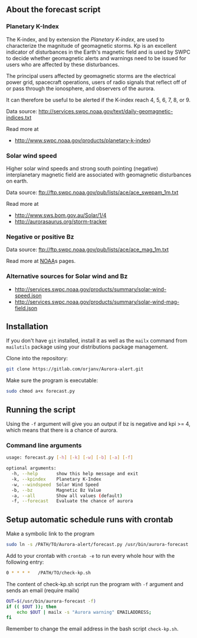 ## About the forecast script

### Planetary K-Index

The K-index, and by extension the *Planetary K-index*, are used to characterize the magnitude of geomagnetic storms. Kp is an excellent indicator of disturbances in the Earth's magnetic field and is used by SWPC to decide whether geomagnetic alerts and warnings need to be issued for users who are affected by these disturbances.

The principal users affected by geomagnetic storms are the electrical power grid, spacecraft operations, users of radio signals that reflect off of or pass through the ionosphere, and observers of the aurora.

It can therefore be useful to be alerted if the K-index reach 4, 5, 6, 7, 8, or 9.

Data source: http://services.swpc.noaa.gov/text/daily-geomagnetic-indices.txt

Read more at

* http://www.swpc.noaa.gov/products/planetary-k-index)

### Solar wind speed

Higher solar wind speeds and strong south pointing (negative) interplanetary 
magnetic field are associated with geomagnetic disturbances on earth.

Data source: ftp://ftp.swpc.noaa.gov/pub/lists/ace/ace_swepam_1m.txt

Read more at 

* http://www.sws.bom.gov.au/Solar/1/4
* http://aurorasaurus.org/storm-tracker

### Negative or positive Bz

Data source: ftp://ftp.swpc.noaa.gov/pub/lists/ace/ace_mag_1m.txt

Read more at [NOAA](http://www.swpc.noaa.gov/products/planetary-k-index)s pages.

### Alternative sources for Solar wind and Bz

* http://services.swpc.noaa.gov/products/summary/solar-wind-speed.json
* http://services.swpc.noaa.gov/products/summary/solar-wind-mag-field.json


## Installation
If you don't have `git` installed, install it as well as the `mailx` command from `mailutils` package using your distributions package management.

Clone into the repository:

```bash
git clone https://gitlab.com/orjanv/Aurora-alert.git
```

Make sure the program is executable:
```bash
sudo chmod a+x forecast.py
``` 


## Running the script

Using the `-f` argument will give you an output if bz is negative and kpi >= 4, 
which means that there is a chance of aurora.

### Command line arguments

```bash
usage: forecast.py [-h] [-k] [-w] [-b] [-a] [-f]

optional arguments:
  -h, --help       show this help message and exit
  -k, --kpindex    Planetary K-Index
  -w, --windspeed  Solar Wind Speed
  -b, --bz         Magnetic Bz Value
  -a, --all        Show all values (default)
  -f, --forecast   Evaluate the chance of aurora
```

## Setup automatic schedule runs with crontab

Make a symbolic link to the program
```bash
sudo ln -s /PATH/TO/Aurora-alert/forecast.py /usr/bin/aurora-forecast
```

Add to your crontab with `crontab -e` to run every whole hour with the following entry:

```bash
0 * * * *	/PATH/TO/check-kp.sh
```

The content of check-kp.sh script run the program with `-f` argument and sends an email (require mailx)

```bash
OUT=$(/usr/bin/aurora-forecast -f)
if (( $OUT )); then
    echo $OUT | mailx -s "Aurora warning" EMAILADDRESS;
fi
``` 

Remember to change the email address in the bash script `check-kp.sh`.
